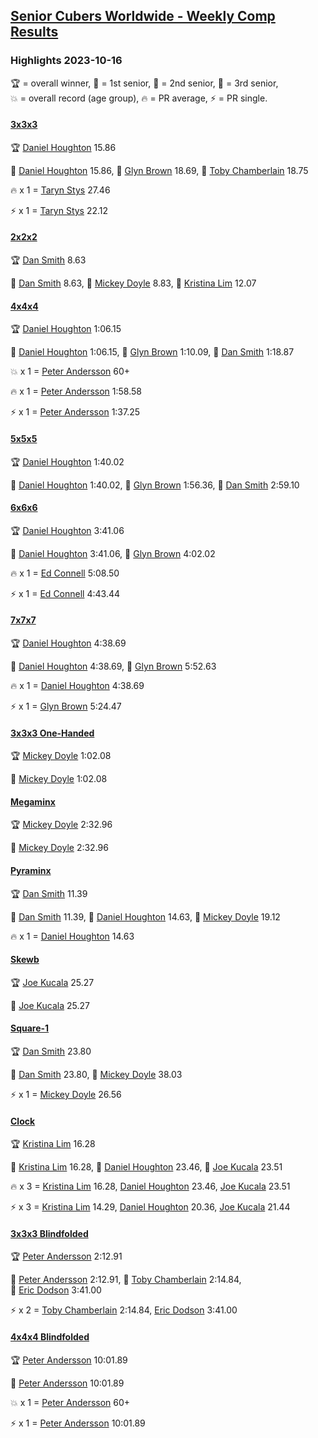<style>table {white-space: nowrap;}</style>
<link rel="stylesheet" type="text/css" href="/scw-comp/css/flags.css" />

## [Senior Cubers Worldwide - Weekly Comp Results](/scw-comp/results/)
### Highlights 2023-10-16

<span style="white-space: nowrap;">🏆 = overall winner</span>, <span style="white-space: nowrap;">🥇 = 1st senior</span>, <span style="white-space: nowrap;">🥈 = 2nd senior</span>, <span style="white-space: nowrap;">🥉 = 3rd senior</span>, <span style="white-space: nowrap;">💥 = overall record (age group)</span>, <span style="white-space: nowrap;">🔥 = PR average</span>, <span style="white-space: nowrap;">⚡ = PR single</span>.

#### [3x3x3](333.md)

<span style="white-space: nowrap;">🏆 [Daniel Houghton](../../persons/daniel_houghton/333.md) 15.86</span>

<span style="white-space: nowrap;">🥇 [Daniel Houghton](../../persons/daniel_houghton/333.md) 15.86</span>, <span style="white-space: nowrap;">🥈 [Glyn Brown](../../persons/glyn_brown/333.md) 18.69</span>, <span style="white-space: nowrap;">🥉 [Toby Chamberlain](../../persons/toby_chamberlain/333.md) 18.75</span>

🔥 x 1 = <span style="white-space: nowrap;">[Taryn Stys](../../persons/taryn_stys/333.md) 27.46</span>

⚡ x 1 = <span style="white-space: nowrap;">[Taryn Stys](../../persons/taryn_stys/333.md) 22.12</span>

#### [2x2x2](222.md)

<span style="white-space: nowrap;">🏆 [Dan Smith](../../persons/dan_smith/222.md) 8.63</span>

<span style="white-space: nowrap;">🥇 [Dan Smith](../../persons/dan_smith/222.md) 8.63</span>, <span style="white-space: nowrap;">🥈 [Mickey Doyle](../../persons/mickey_doyle/222.md) 8.83</span>, <span style="white-space: nowrap;">🥉 [Kristina Lim](../../persons/kristina_lim/222.md) 12.07</span>

#### [4x4x4](444.md)

<span style="white-space: nowrap;">🏆 [Daniel Houghton](../../persons/daniel_houghton/444.md) 1:06.15</span>

<span style="white-space: nowrap;">🥇 [Daniel Houghton](../../persons/daniel_houghton/444.md) 1:06.15</span>, <span style="white-space: nowrap;">🥈 [Glyn Brown](../../persons/glyn_brown/444.md) 1:10.09</span>, <span style="white-space: nowrap;">🥉 [Dan Smith](../../persons/dan_smith/444.md) 1:18.87</span>

💥 x 1 = <span style="white-space: nowrap;">[Peter Andersson](../../persons/peter_andersson/444.md) 60+</span>

🔥 x 1 = <span style="white-space: nowrap;">[Peter Andersson](../../persons/peter_andersson/444.md) 1:58.58</span>

⚡ x 1 = <span style="white-space: nowrap;">[Peter Andersson](../../persons/peter_andersson/444.md) 1:37.25</span>

#### [5x5x5](555.md)

<span style="white-space: nowrap;">🏆 [Daniel Houghton](../../persons/daniel_houghton/555.md) 1:40.02</span>

<span style="white-space: nowrap;">🥇 [Daniel Houghton](../../persons/daniel_houghton/555.md) 1:40.02</span>, <span style="white-space: nowrap;">🥈 [Glyn Brown](../../persons/glyn_brown/555.md) 1:56.36</span>, <span style="white-space: nowrap;">🥉 [Dan Smith](../../persons/dan_smith/555.md) 2:59.10</span>

#### [6x6x6](666.md)

<span style="white-space: nowrap;">🏆 [Daniel Houghton](../../persons/daniel_houghton/666.md) 3:41.06</span>

<span style="white-space: nowrap;">🥇 [Daniel Houghton](../../persons/daniel_houghton/666.md) 3:41.06</span>, <span style="white-space: nowrap;">🥈 [Glyn Brown](../../persons/glyn_brown/666.md) 4:02.02</span>

🔥 x 1 = <span style="white-space: nowrap;">[Ed Connell](../../persons/ed_connell/666.md) 5:08.50</span>

⚡ x 1 = <span style="white-space: nowrap;">[Ed Connell](../../persons/ed_connell/666.md) 4:43.44</span>

#### [7x7x7](777.md)

<span style="white-space: nowrap;">🏆 [Daniel Houghton](../../persons/daniel_houghton/777.md) 4:38.69</span>

<span style="white-space: nowrap;">🥇 [Daniel Houghton](../../persons/daniel_houghton/777.md) 4:38.69</span>, <span style="white-space: nowrap;">🥈 [Glyn Brown](../../persons/glyn_brown/777.md) 5:52.63</span>

🔥 x 1 = <span style="white-space: nowrap;">[Daniel Houghton](../../persons/daniel_houghton/777.md) 4:38.69</span>

⚡ x 1 = <span style="white-space: nowrap;">[Glyn Brown](../../persons/glyn_brown/777.md) 5:24.47</span>

#### [3x3x3 One-Handed](333oh.md)

<span style="white-space: nowrap;">🏆 [Mickey Doyle](../../persons/mickey_doyle/333oh.md) 1:02.08</span>

<span style="white-space: nowrap;">🥇 [Mickey Doyle](../../persons/mickey_doyle/333oh.md) 1:02.08</span>

#### [Megaminx](minx.md)

<span style="white-space: nowrap;">🏆 [Mickey Doyle](../../persons/mickey_doyle/minx.md) 2:32.96</span>

<span style="white-space: nowrap;">🥇 [Mickey Doyle](../../persons/mickey_doyle/minx.md) 2:32.96</span>

#### [Pyraminx](pyram.md)

<span style="white-space: nowrap;">🏆 [Dan Smith](../../persons/dan_smith/pyram.md) 11.39</span>

<span style="white-space: nowrap;">🥇 [Dan Smith](../../persons/dan_smith/pyram.md) 11.39</span>, <span style="white-space: nowrap;">🥈 [Daniel Houghton](../../persons/daniel_houghton/pyram.md) 14.63</span>, <span style="white-space: nowrap;">🥉 [Mickey Doyle](../../persons/mickey_doyle/pyram.md) 19.12</span>

🔥 x 1 = <span style="white-space: nowrap;">[Daniel Houghton](../../persons/daniel_houghton/pyram.md) 14.63</span>

#### [Skewb](skewb.md)

<span style="white-space: nowrap;">🏆 [Joe Kucala](../../persons/joe_kucala/skewb.md) 25.27</span>

<span style="white-space: nowrap;">🥇 [Joe Kucala](../../persons/joe_kucala/skewb.md) 25.27</span>

#### [Square-1](sq1.md)

<span style="white-space: nowrap;">🏆 [Dan Smith](../../persons/dan_smith/sq1.md) 23.80</span>

<span style="white-space: nowrap;">🥇 [Dan Smith](../../persons/dan_smith/sq1.md) 23.80</span>, <span style="white-space: nowrap;">🥈 [Mickey Doyle](../../persons/mickey_doyle/sq1.md) 38.03</span>

⚡ x 1 = <span style="white-space: nowrap;">[Mickey Doyle](../../persons/mickey_doyle/sq1.md) 26.56</span>

#### [Clock](clock.md)

<span style="white-space: nowrap;">🏆 [Kristina Lim](../../persons/kristina_lim/clock.md) 16.28</span>

<span style="white-space: nowrap;">🥇 [Kristina Lim](../../persons/kristina_lim/clock.md) 16.28</span>, <span style="white-space: nowrap;">🥈 [Daniel Houghton](../../persons/daniel_houghton/clock.md) 23.46</span>, <span style="white-space: nowrap;">🥉 [Joe Kucala](../../persons/joe_kucala/clock.md) 23.51</span>

🔥 x 3 = <span style="white-space: nowrap;">[Kristina Lim](../../persons/kristina_lim/clock.md) 16.28</span>, <span style="white-space: nowrap;">[Daniel Houghton](../../persons/daniel_houghton/clock.md) 23.46</span>, <span style="white-space: nowrap;">[Joe Kucala](../../persons/joe_kucala/clock.md) 23.51</span>

⚡ x 3 = <span style="white-space: nowrap;">[Kristina Lim](../../persons/kristina_lim/clock.md) 14.29</span>, <span style="white-space: nowrap;">[Daniel Houghton](../../persons/daniel_houghton/clock.md) 20.36</span>, <span style="white-space: nowrap;">[Joe Kucala](../../persons/joe_kucala/clock.md) 21.44</span>

#### [3x3x3 Blindfolded](333bf.md)

<span style="white-space: nowrap;">🏆 [Peter Andersson](../../persons/peter_andersson/333bf.md) 2:12.91</span>

<span style="white-space: nowrap;">🥇 [Peter Andersson](../../persons/peter_andersson/333bf.md) 2:12.91</span>, <span style="white-space: nowrap;">🥈 [Toby Chamberlain](../../persons/toby_chamberlain/333bf.md) 2:14.84</span>, <span style="white-space: nowrap;">🥉 [Eric Dodson](../../persons/eric_dodson/333bf.md) 3:41.00</span>

⚡ x 2 = <span style="white-space: nowrap;">[Toby Chamberlain](../../persons/toby_chamberlain/333bf.md) 2:14.84</span>, <span style="white-space: nowrap;">[Eric Dodson](../../persons/eric_dodson/333bf.md) 3:41.00</span>

#### [4x4x4 Blindfolded](444bf.md)

<span style="white-space: nowrap;">🏆 [Peter Andersson](../../persons/peter_andersson/444bf.md) 10:01.89</span>

<span style="white-space: nowrap;">🥇 [Peter Andersson](../../persons/peter_andersson/444bf.md) 10:01.89</span>

💥 x 1 = <span style="white-space: nowrap;">[Peter Andersson](../../persons/peter_andersson/444bf.md) 60+</span>

⚡ x 1 = <span style="white-space: nowrap;">[Peter Andersson](../../persons/peter_andersson/444bf.md) 10:01.89</span>


<!-- Global site tag (gtag.js) - Google Analytics -->
<script async src="https://www.googletagmanager.com/gtag/js?id=UA-86348435-3"></script>
<script>window.dataLayer = window.dataLayer || []; function gtag() {dataLayer.push(arguments);} gtag('js', new Date()); gtag('config', 'UA-86348435-3');</script>
